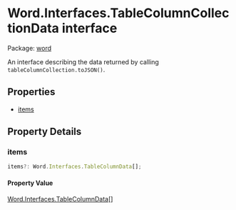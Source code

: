 # Word.Interfaces.TableColumnCollectionData interface

Package: [word](/en-us/javascript/api/word)

An interface describing the data returned by calling `tableColumnCollection.toJSON()`.

## Properties

- [items](#items)

## Property Details

### items

```typescript
items?: Word.Interfaces.TableColumnData[];
```

#### Property Value

[Word.Interfaces.TableColumnData](/en-us/javascript/api/word/word.interfaces.tablecolumndata)[]